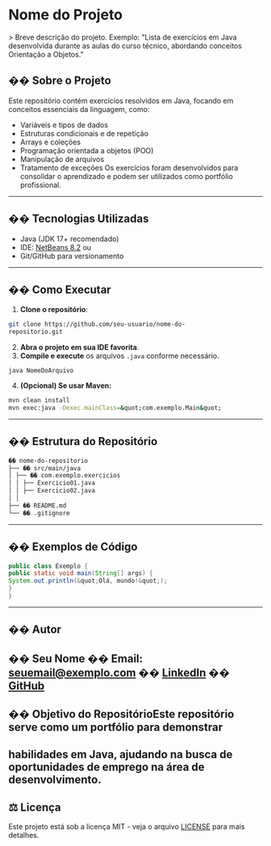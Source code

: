 # Nome do Projeto
&gt; Breve descrição do projeto. Exemplo: &quot;Lista de exercícios
em Java desenvolvida durante as aulas do curso técnico,
abordando conceitos Orientação a Objetos.&quot;
## �� Sobre o Projeto
Este repositório contém exercícios resolvidos em Java,
focando em conceitos essenciais da linguagem, como:
- Variáveis e tipos de dados
- Estruturas condicionais e de repetição
- Arrays e coleções
- Programação orientada a objetos (POO)
- Manipulação de arquivos
- Tratamento de exceções
Os exercícios foram desenvolvidos para consolidar o
aprendizado e podem ser utilizados como portfólio
profissional.
---
## ��️ Tecnologias Utilizadas
- Java (JDK 17+ recomendado)
- IDE: [NetBeans 8.2](
https://netbeans.apache.org/front/main/download/) ou
- Git/GitHub para versionamento
---
## �� Como Executar
1. **Clone o repositório**:
```bash
git clone https://github.com/seu-usuario/nome-do-
repositorio.git
```
2. **Abra o projeto em sua IDE favorita**.
3. **Compile e execute** os arquivos `.java` conforme
necessário.
```bashjavac NomeDoArquivo.java
java NomeDoArquivo
```
4. **(Opcional) Se usar Maven:**
```bash
mvn clean install
mvn exec:java -Dexec.mainClass=&quot;com.exemplo.Main&quot;
```
---
## �� Estrutura do Repositório
```bash
�� nome-do-repositorio
├── �� src/main/java
│ ├── �� com.exemplo.exercicios
│ │ ├── Exercicio01.java
│ │ ├── Exercicio02.java
│ │
├── �� README.md
└── �� .gitignore
```
---
## �� Exemplos de Código
```java
public class Exemplo {
public static void main(String[] args) {
System.out.println(&quot;Olá, mundo!&quot;);
}
}
```
---
## �� Autor
�� **Seu Nome**
�� Email: seuemail@exemplo.com
�� [LinkedIn](https://www.linkedin.com/in/seu-perfil/)
�� [GitHub](https://github.com/seu-usuario/)
---

## �� Objetivo do RepositórioEste repositório serve como um portfólio para demonstrar
habilidades em Java, ajudando na busca de oportunidades de
emprego na área de desenvolvimento.
---
## ⚖️ Licença
Este projeto está sob a licença MIT - veja o arquivo
[LICENSE](LICENSE) para mais detalhes.
